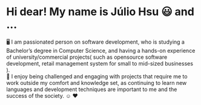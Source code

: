 <h1 text-align: "center">Hi dear! My name is Júlio Hsu 😃 and ...</h1>

🖥️ I am passionated person on software development, who is studying a Bachelor’s degree in Computer Science, 
and having a hands-on experience of university/commercial projects( such as opensource software development, 
retail management system for small to mid-sized businesses ). <br>
🥰  I enjoy being challenged and engaging with projects that require me to work outside my comfort and knowledge set, 
as continuing to learn new languages and development techniques are important to me and the success of the society. ☺️ ❤️ 
